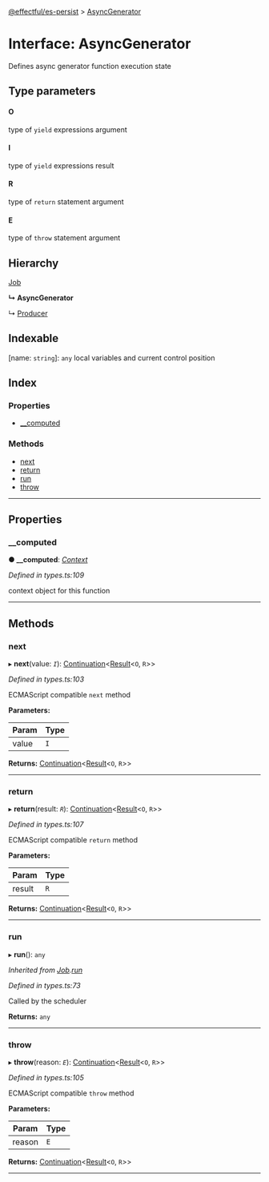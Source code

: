 [@effectful/es-persist](../README.md) > [AsyncGenerator](../interfaces/asyncgenerator.md)

# Interface: AsyncGenerator

Defines async generator function execution state

## Type parameters
#### O 

type of `yield` expressions argument

#### I 

type of `yield` expressions result

#### R 

type of `return` statement argument

#### E 

type of `throw` statement argument

## Hierarchy

 [Job](job.md)

**↳ AsyncGenerator**

↳  [Producer](producer.md)

## Indexable

\[name: `string`\]:&nbsp;`any`
local variables and current control position

## Index

### Properties

* [__computed](asyncgenerator.md#__computed)

### Methods

* [next](asyncgenerator.md#next)
* [return](asyncgenerator.md#return)
* [run](asyncgenerator.md#run)
* [throw](asyncgenerator.md#throw)

---

## Properties

<a id="__computed"></a>

###  __computed

**● __computed**: *[Context](context.md)*

*Defined in types.ts:109*

context object for this function

___

## Methods

<a id="next"></a>

###  next

▸ **next**(value: *`I`*): [Continuation](continuation.md)<[Result](../#result)<`O`, `R`>>

*Defined in types.ts:103*

ECMAScript compatible `next` method

**Parameters:**

| Param | Type |
| ------ | ------ |
| value | `I` |

**Returns:** [Continuation](continuation.md)<[Result](../#result)<`O`, `R`>>

___
<a id="return"></a>

###  return

▸ **return**(result: *`R`*): [Continuation](continuation.md)<[Result](../#result)<`O`, `R`>>

*Defined in types.ts:107*

ECMAScript compatible `return` method

**Parameters:**

| Param | Type |
| ------ | ------ |
| result | `R` |

**Returns:** [Continuation](continuation.md)<[Result](../#result)<`O`, `R`>>

___
<a id="run"></a>

###  run

▸ **run**(): `any`

*Inherited from [Job](job.md).[run](job.md#run)*

*Defined in types.ts:73*

Called by the scheduler

**Returns:** `any`

___
<a id="throw"></a>

###  throw

▸ **throw**(reason: *`E`*): [Continuation](continuation.md)<[Result](../#result)<`O`, `R`>>

*Defined in types.ts:105*

ECMAScript compatible `throw` method

**Parameters:**

| Param | Type |
| ------ | ------ |
| reason | `E` |

**Returns:** [Continuation](continuation.md)<[Result](../#result)<`O`, `R`>>

___

